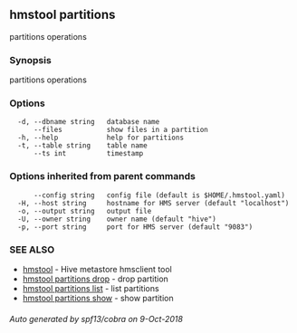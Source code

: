 ## hmstool partitions

partitions operations

### Synopsis

partitions operations

### Options

```
  -d, --dbname string   database name
      --files           show files in a partition
  -h, --help            help for partitions
  -t, --table string    table name
      --ts int          timestamp
```

### Options inherited from parent commands

```
      --config string   config file (default is $HOME/.hmstool.yaml)
  -H, --host string     hostname for HMS server (default "localhost")
  -o, --output string   output file
  -U, --owner string    owner name (default "hive")
  -p, --port string     port for HMS server (default "9083")
```

### SEE ALSO

* [hmstool](hmstool.md)	 - Hive metastore hmsclient tool
* [hmstool partitions drop](hmstool_partitions_drop.md)	 - drop partition
* [hmstool partitions list](hmstool_partitions_list.md)	 - list partitions
* [hmstool partitions show](hmstool_partitions_show.md)	 - show partition

###### Auto generated by spf13/cobra on 9-Oct-2018
